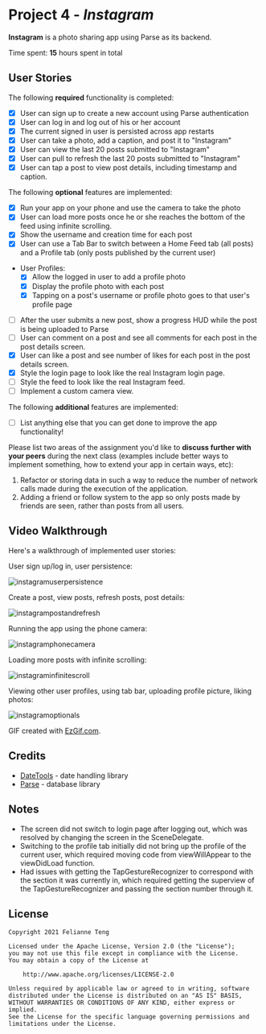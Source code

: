 # Project 4 - *Instagram* 

**Instagram** is a photo sharing app using Parse as its backend.

Time spent: **15** hours spent in total

## User Stories

The following **required** functionality is completed:

- [x] User can sign up to create a new account using Parse authentication
- [x] User can log in and log out of his or her account
- [x] The current signed in user is persisted across app restarts
- [x] User can take a photo, add a caption, and post it to "Instagram"
- [x] User can view the last 20 posts submitted to "Instagram"
- [x] User can pull to refresh the last 20 posts submitted to "Instagram"
- [x] User can tap a post to view post details, including timestamp and caption.

The following **optional** features are implemented:

- [x] Run your app on your phone and use the camera to take the photo
- [x] User can load more posts once he or she reaches the bottom of the feed using infinite scrolling.
- [x] Show the username and creation time for each post
- [x] User can use a Tab Bar to switch between a Home Feed tab (all posts) and a Profile tab (only posts published by the current user)
- User Profiles:
  - [x] Allow the logged in user to add a profile photo
  - [x] Display the profile photo with each post
  - [x] Tapping on a post's username or profile photo goes to that user's profile page
- [ ] After the user submits a new post, show a progress HUD while the post is being uploaded to Parse
- [ ] User can comment on a post and see all comments for each post in the post details screen.
- [x] User can like a post and see number of likes for each post in the post details screen.
- [x] Style the login page to look like the real Instagram login page.
- [ ] Style the feed to look like the real Instagram feed.
- [ ] Implement a custom camera view.

The following **additional** features are implemented:

- [ ] List anything else that you can get done to improve the app functionality!

Please list two areas of the assignment you'd like to **discuss further with your peers** during the next class (examples include better ways to implement something, how to extend your app in certain ways, etc):

1. Refactor or storing data in such a way to reduce the number of network calls made during the execution of the application.
2. Adding a friend or follow system to the app so only posts made by friends are seen, rather than posts from all users.

## Video Walkthrough

Here's a walkthrough of implemented user stories:

User sign up/log in, user persistence:

![instagramuserpersistence](https://user-images.githubusercontent.com/41344374/125132535-4cfaab80-e0b9-11eb-9d9e-cf55591ed3e9.gif)

Create a post, view posts, refresh posts, post details:

![instagrampostandrefresh](https://user-images.githubusercontent.com/41344374/125132890-d7dba600-e0b9-11eb-8ba3-dfd574364e50.gif)

Running the app using the phone camera:

![instagramphonecamera](https://user-images.githubusercontent.com/41344374/125132915-e1650e00-e0b9-11eb-85f4-ea5b035294e1.gif)

Loading more posts with infinite scrolling:

![instagraminfinitescroll](https://user-images.githubusercontent.com/41344374/125132942-ee81fd00-e0b9-11eb-8f08-de1e02bfafda.gif)

Viewing other user profiles, using tab bar, uploading profile picture, liking photos:

![instagramoptionals](https://user-images.githubusercontent.com/41344374/125133092-2b4df400-e0ba-11eb-9db1-7e160121fca0.gif)

GIF created with [EzGif.com](https://ezgif.com/).

## Credits

- [DateTools](https://github.com/MatthewYork/DateTools) - date handling library
- [Parse](https://parseplatform.org/) - database library


## Notes

- The screen did not switch to login page after logging out, which was resolved by changing the screen in the SceneDelegate.
- Switching to the profile tab initially did not bring up the profile of the current user, which required moving code from viewWillAppear to the viewDidLoad function.
- Had issues with getting the TapGestureRecognizer to correspond with the section it was currently in, which required getting the superview of the TapGestureRecognizer and passing the section number through it.

## License

    Copyright 2021 Felianne Teng

    Licensed under the Apache License, Version 2.0 (the "License");
    you may not use this file except in compliance with the License.
    You may obtain a copy of the License at

        http://www.apache.org/licenses/LICENSE-2.0

    Unless required by applicable law or agreed to in writing, software
    distributed under the License is distributed on an "AS IS" BASIS,
    WITHOUT WARRANTIES OR CONDITIONS OF ANY KIND, either express or implied.
    See the License for the specific language governing permissions and
    limitations under the License.
